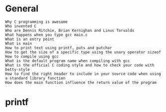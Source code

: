 # General

    Why C programming is awesome
    Who invented C
    Who are Dennis Ritchie, Brian Kernighan and Linus Torvalds
    What happens when you type gcc main.c
    What is an entry point
    What is main
    How to print text using printf, puts and putchar
    How to get the size of a specific type using the unary operator sizeof
    How to compile using gcc
    What is the default program name when compiling with gcc
    What is the official C coding style and how to check your code with betty-style
    How to find the right header to include in your source code when using a standard library function
    How does the main function influence the return value of the program

# printf
